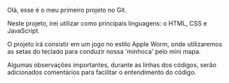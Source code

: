 Olá, esse é o meu primeiro projeto no Git.

Neste projeto, irei utilizar como principais linguagens:
o HTML, CSS e JavaScript.

O projeto irá consistir em um jogo no estilo Apple Worm, onde utilizaremos 
as setas do teclado para conduzir nossa 'minhoca' pelo mini mapa.

Algumas observações importantes, durante as linhas dos códigos, serão adicionados comentários
para facilitar o entendimento do código.